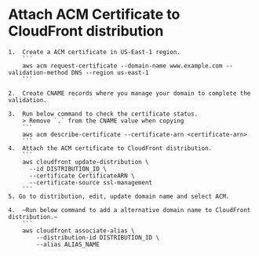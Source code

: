 # Attach ACM Certificate to CloudFront distribution
```
1.	Create a ACM certificate in US-East-1 region.
	```
	aws acm request-certificate --domain-name www.example.com --validation-method DNS --region us-east-1
	```

2.	Create CNAME records where you manage your domain to complete the validation.

3. 	Run below command to check the certificate status.
	> Remove `.` from the CNAME value when copying
	```
	aws acm describe-certificate --certificate-arn <certificate-arn>
	```
4.	Attach the ACM certificate to CloudFront distribution.
	```
	aws cloudfront update-distribution \
	  --id DISTRIBUTION_ID \
	  --certificate CertificateARN \ 
	  --certificate-source ssl-management
	```
5. Go to distribution, edit, update domain name and select ACM.

4.	~Run below command to add a alternative domain name to CloudFront distribution.~
	```
	aws cloudfront associate-alias \
		--distribution-id DISTRIBUTION_ID \
		--alias ALIAS_NAME
```

